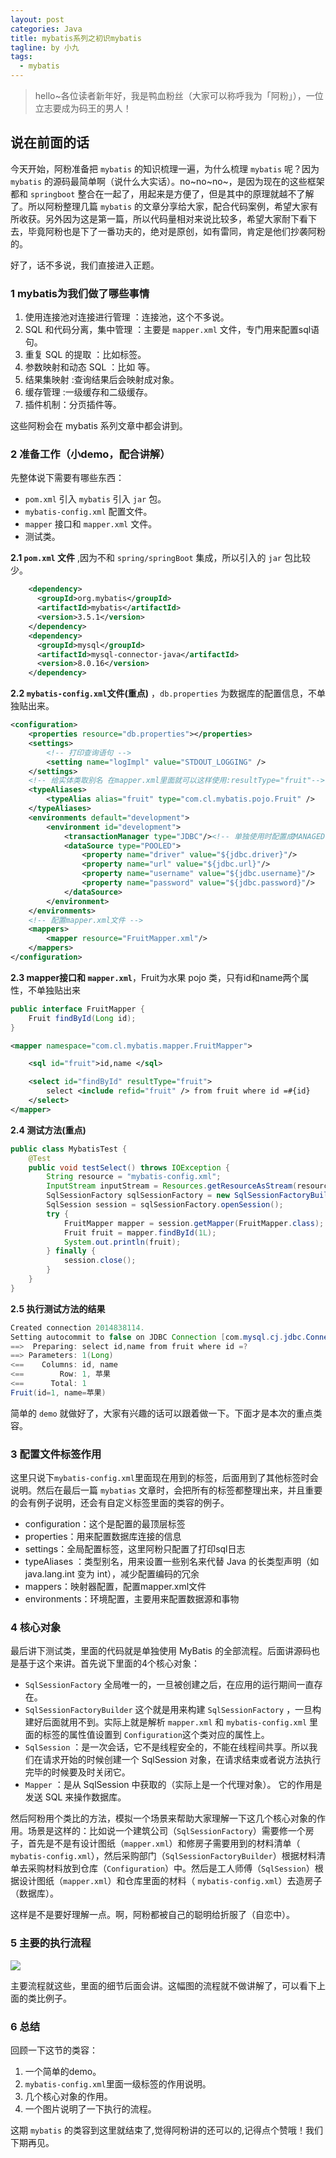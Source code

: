 ```yaml
---
layout: post
categories: Java
title: mybatis系列之初识mybatis
tagline: by 小九
tags: 
  - mybatis
---
```


> hello~各位读者新年好，我是鸭血粉丝（大家可以称呼我为「阿粉」），一位立志要成为码王的男人！

## 说在前面的话

今天开始，阿粉准备把 `mybatis` 的知识梳理一遍，为什么梳理 `mybatis` 呢？因为 `mybatis` 的源码最简单啊（说什么大实话）。no~no~no~，是因为现在的这些框架都和 `springboot` 整合在一起了，用起来是方便了，但是其中的原理就越不了解了。所以阿粉整理几篇 `mybatis` 的文章分享给大家，配合代码案例，希望大家有所收获。另外因为这是第一篇，所以代码量相对来说比较多，希望大家耐下看下去，毕竟阿粉也是下了一番功夫的，绝对是原创，如有雷同，肯定是他们抄袭阿粉的。

好了，话不多说，我们直接进入正题。

### 1 mybatis为我们做了哪些事情

1. 使用连接池对连接进行管理 ：连接池，这个不多说。
2. SQL 和代码分离，集中管理 ：主要是 `mapper.xml` 文件，专门用来配置sql语句。
3. 重复 SQL 的提取 ：比如<sql>标签。
4. 参数映射和动态 SQL ：比如<if> <where>等。
5. 结果集映射 :查询结果后会映射成对象。
6. 缓存管理 :一级缓存和二级缓存。
7. 插件机制：分页插件等。

这些阿粉会在 mybatis 系列文章中都会讲到。

### 2 准备工作（小demo，配合讲解）

先整体说下需要有哪些东西：

* `pom.xml` 引入 `mybatis` 引入 `jar` 包。
* `mybatis-config.xml` 配置文件。
* `mapper` 接口和 `mapper.xml` 文件。
* 测试类。

**2.1 `pom.xml` 文件**  ,因为不和 `spring/springBoot` 集成，所以引入的 `jar` 包比较少。

```xml
	<dependency>
      <groupId>org.mybatis</groupId>
      <artifactId>mybatis</artifactId>
      <version>3.5.1</version>
    </dependency>
    <dependency>
      <groupId>mysql</groupId>
      <artifactId>mysql-connector-java</artifactId>
      <version>8.0.16</version>
    </dependency>
```

**2.2 `mybatis-config.xml`文件(重点)** ，`db.properties` 为数据库的配置信息，不单独贴出来。

```xml
<configuration>
    <properties resource="db.properties"></properties>
    <settings>
        <!-- 打印查询语句 -->
        <setting name="logImpl" value="STDOUT_LOGGING" />
    </settings>
    <!-- 给实体类取别名 在mapper.xml里面就可以这样使用:resultType="fruit"-->
    <typeAliases>
        <typeAlias alias="fruit" type="com.cl.mybatis.pojo.Fruit" />
    </typeAliases>
    <environments default="development">
        <environment id="development">
            <transactionManager type="JDBC"/><!-- 单独使用时配置成MANAGED没有事务 -->
            <dataSource type="POOLED">
                <property name="driver" value="${jdbc.driver}"/>
                <property name="url" value="${jdbc.url}"/>
                <property name="username" value="${jdbc.username}"/>
                <property name="password" value="${jdbc.password}"/>
            </dataSource>
        </environment>
    </environments>
    <!-- 配置mapper.xml文件 -->
    <mappers>
        <mapper resource="FruitMapper.xml"/>
    </mappers>
</configuration>
```

**2.3 mapper接口和 `mapper.xml`**，Fruit为水果 pojo 类，只有id和name两个属性，不单独贴出来

```java
public interface FruitMapper {
    Fruit findById(Long id);
}
```

```xml
<mapper namespace="com.cl.mybatis.mapper.FruitMapper">

    <sql id="fruit">id,name </sql>

    <select id="findById" resultType="fruit">
        select <include refid="fruit" /> from fruit where id =#{id}
    </select>
</mapper>
```

**2.4  测试方法(重点)**

```java
public class MybatisTest {
    @Test
    public void testSelect() throws IOException {
        String resource = "mybatis-config.xml";
        InputStream inputStream = Resources.getResourceAsStream(resource);
        SqlSessionFactory sqlSessionFactory = new SqlSessionFactoryBuilder().build(inputStream);
        SqlSession session = sqlSessionFactory.openSession();
        try {
            FruitMapper mapper = session.getMapper(FruitMapper.class);
            Fruit fruit = mapper.findById(1L);
            System.out.println(fruit);
        } finally {
            session.close();
        }
    }
}
```

**2.5 执行测试方法的结果**

```java
Created connection 2014838114.
Setting autocommit to false on JDBC Connection [com.mysql.cj.jdbc.ConnectionImpl@7817fd62]
==>  Preparing: select id,name from fruit where id =? 
==> Parameters: 1(Long)
<==    Columns: id, name
<==        Row: 1, 苹果
<==      Total: 1
Fruit(id=1, name=苹果)
```

简单的 `demo` 就做好了，大家有兴趣的话可以跟着做一下。下面才是本次的重点类容。

### 3 配置文件标签作用

这里只说下`mybatis-config.xml`里面现在用到的标签，后面用到了其他标签时会说明。然后在最后一篇 `mybatias` 文章时，会把所有的标签都整理出来，并且重要的会有例子说明，还会有自定义标签里面的类容的例子。

* configuration：这个是配置的最顶层标签
* properties：用来配置数据库连接的信息
* settings：全局配置标签，这里阿粉只配置了打印sql日志
* typeAliases ：类型别名，用来设置一些别名来代替 Java 的长类型声明（如 java.lang.int 变为 int），减少配置编码的冗余
* mappers：映射器配置，配置mapper.xml文件
* environments：环境配置，主要用来配置数据源和事物

### 4 核心对象

最后讲下测试类，里面的代码就是单独使用 MyBatis 的全部流程。后面讲源码也是基于这个来讲。首先说下里面的4个核心对象：

* `SqlSessionFactory` 全局唯一的，一旦被创建之后，在应用的运行期间一直存在。
* `SqlSessionFactoryBuilder`  这个就是用来构建 `SqlSessionFactory` ，一旦构建好后面就用不到。实际上就是解析 `mapper.xml` 和 `mybatis-config.xml` 里面的标签的属性值设置到 `Configuration`这个类对应的属性上。
* `SqlSession` ：是一次会话，它不是线程安全的，不能在线程间共享。所以我们在请求开始的时候创建一个 SqlSession 对象，在请求结束或者说方法执行完毕的时候要及时关闭它。
* `Mapper` ：是从 SqlSession 中获取的（实际上是一个代理对象）。 它的作用是发送 SQL 来操作数据库。

然后阿粉用个类比的方法，模拟一个场景来帮助大家理解一下这几个核心对象的作用。场景是这样的：比如说一个建筑公司（`SqlSessionFactory`）需要修一个房子，首先是不是有设计图纸（`mapper.xml`）和修房子需要用到的材料清单（ `mybatis-config.xml`），然后采购部门（`SqlSessionFactoryBuilder`）根据材料清单去采购材料放到仓库（`Configuration`）中。然后是工人师傅（`SqlSession`）根据设计图纸（`mapper.xml`）和仓库里面的材料（ `mybatis-config.xml`）去造房子（数据库）。

这样是不是要好理解一点。啊，阿粉都被自己的聪明给折服了（自恋中）。

### 5 主要的执行流程

![](http://www.justdojava.com\assets\images\2019\java\image-xiaojiu\20200110\2.jpg)

主要流程就这些，里面的细节后面会讲。这幅图的流程就不做讲解了，可以看下上面的类比例子。

### 6 总结

回顾一下这节的类容：

1. 一个简单的demo。
2. `mybatis-config.xml`里面一级标签的作用说明。
3. 几个核心对象的作用。
4. 一个图片说明了一下执行的流程。

这期 `mybatis` 的类容到这里就结束了,觉得阿粉讲的还可以的,记得点个赞哦！我们下期再见。